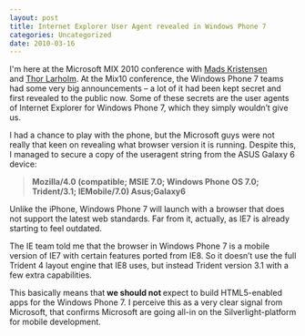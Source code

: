```yaml
---
layout: post
title: Internet Explorer User Agent revealed in Windows Phone 7
categories: Uncategorized
date: 2010-03-16
---
```


I'm here at the Microsoft MIX 2010 conference with <a href="http://madskristensen.net">Mads Kristensen</a> and <a href="http://larholm.com">Thor Larholm</a>. At the Mix10 conference, the Windows Phone 7 teams had some very big announcements – a lot of it had been kept secret and first revealed to the public now. Some of these secrets are the user agents of Internet Explorer for Windows Phone 7, which they simply wouldn’t give us.

<!--more-->

I had a chance to play with the phone, but the Microsoft guys were not really that keen on revealing what browser version it is running. Despite this, I managed to secure a copy of the useragent string from the ASUS Galaxy 6 device:

<blockquote><strong>Mozilla/4.0 (compatible; MSIE 7.0; Windows Phone OS 7.0; Trident/3.1; IEMobile/7.0) Asus;Galaxy6</strong></blockquote>

Unlike the iPhone, Windows Phone 7 will launch with a browser that does not support the latest web standards. Far from it, actually, as IE7 is already starting to feel outdated.

The IE team told me that the browser in Windows Phone 7 is a mobile version of IE7 with certain features ported from IE8. So it doesn’t use the full Trident 4 layout engine that IE8 uses, but instead Trident version 3.1 with a few extra capabilities.

This basically means that<strong> we should not </strong>expect to build HTML5-enabled apps for the Windows Phone 7. I perceive this as a very clear signal from Microsoft, that confirms Microsoft are going all-in on the Silverlight-platform for mobile development.
